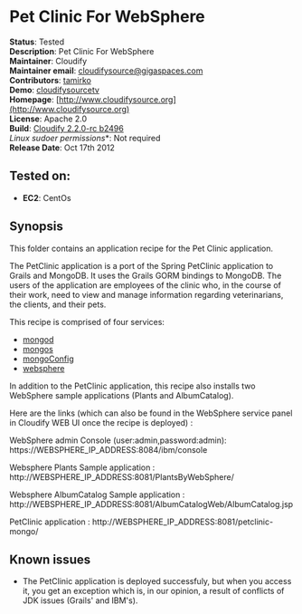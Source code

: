 # Pet Clinic For WebSphere 

**Status**: Tested  
**Description**: Pet Clinic For WebSphere  
**Maintainer**:       Cloudify  
**Maintainer email**: cloudifysource@gigaspaces.com  
**Contributors**:    [tamirko](https://github.com/tamirko)  
**Demo**: [cloudifysourcetv](http://www.cloudifysource.org/cloudifysourcetv#K3p-wNhC9gA)    
**Homepage**:   [http://www.cloudifysource.org](http://www.cloudifysource.org)  
**License**:      Apache 2.0   
**Build**: [Cloudify 2.2.0-rc b2496](http://repository.cloudifysource.org/org/cloudifysource/2.2.0/gigaspaces-cloudify-2.2.0-rc-b2496.zip)  
**Linux* sudoer permissions**:	Not required  
**Release Date**: Oct 17th 2012  


Tested on:
--------

* <strong>EC2</strong>: CentOs 




Synopsis
--------

This folder contains an application recipe for the Pet Clinic application.

The PetClinic application is a port of the Spring PetClinic application to Grails and MongoDB. It uses the Grails GORM bindings to MongoDB. 
The users of the application are employees of the clinic who, in the course of their work, need to view and manage information regarding veterinarians, the clients, and their pets.

This recipe is comprised of four services:
* [mongod](../../services/mongodb/mongod/README.md)  
* [mongos](../../services/mongodb/mongos/README.md)  
* [mongoConfig](../../services/mongodb/mongoConfig/README.md)  
* [websphere](../../services/websphere/README.md) 

In addition to the PetClinic application, this recipe also installs two WebSphere sample applications (Plants and AlbumCatalog).
 
Here are the links (which can also be found in the WebSphere service panel in Cloudify WEB UI once the recipe is deployed) :
 
WebSphere admin Console (user:admin,password:admin):
https://WEBSPHERE_IP_ADDRESS:8084/ibm/console
 
Websphere Plants Sample application : 
http://WEBSPHERE_IP_ADDRESS:8081/PlantsByWebSphere/
 
Websphere AlbumCatalog Sample application : 
http://WEBSPHERE_IP_ADDRESS:8081/AlbumCatalogWeb/AlbumCatalog.jsp
 
PetClinic application : 
http://WEBSPHERE_IP_ADDRESS:8081/petclinic-mongo/

Known issues
------------

* The PetClinic application is deployed successfuly, but when you access it, you get an exception which is, in our opinion, a result of conflicts of JDK issues (Grails' and IBM's).
 

